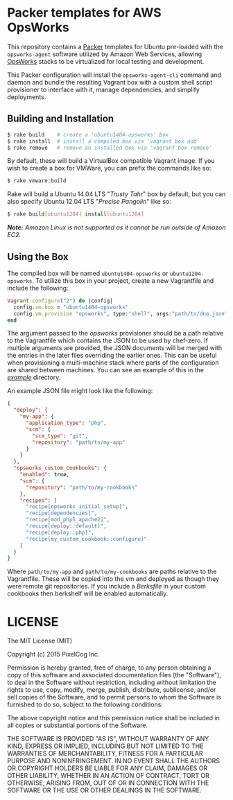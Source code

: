 Packer templates for AWS OpsWorks
=================================

This repository contains a [Packer](https://www.packer.io) templates for Ubuntu
pre-loaded with the `opsworks-agent` software utilized by Amazon Web Services,
allowing [OpsWorks](http://aws.amazon.com/opsworks/) stacks to be virtualized
for local testing and development.

This Packer configuration will install the `opsworks-agent-cli` command and
daemon and bundle the resulting Vagrant box with a custom shell script
provisioner to interface with it, manage dependencies, and simplify deployments.

## Building and Installation

```bash
$ rake build    # create a 'ubuntu1404-opsworks' box
$ rake install  # install a compiled box via 'vagrant box add'
$ rake remove   # remove an installed box via 'vagrant box remove'
```

By default, these will build a VirtualBox compatible Vagrant image. If you wish
to create a box for VMWare, you can prefix the commands like so:

```bash
$ rake vmware:build
```

Rake will build a Ubuntu 14.04 LTS "*Trusty Tahr*" box by default, but you can
also specify Ubuntu 12.04 LTS "*Precise Pangolin*" like so:

```bash
$ rake build[ubuntu1204] install[ubuntu1204]
```

_**Note:** Amazon Linux is not supported as it cannot be run outside of
Amazon EC2._


## Using the Box

The compiled box will be named `ubuntu1404-opsworks` or `ubuntu1204-opsworks`.
To utilize this box in your project, create a new Vagrantfile and include
the following:

```ruby
Vagrant.configure("2") do |config|
  config.vm.box = "ubuntu1404-opsworks"
  config.vm.provision "opsworks", type:"shell", args:"path/to/dna.json"
end
```

The argument passed to the _opsworks_ provisioner should be a path relative to
the Vagrantfile which contains the JSON to be used by chef-zero. If multiple
arguments are provided, the JSON documents will be merged with the entries in
the later files overriding the earlier ones.  This can be useful when
provisioning a multi-machine stack where parts of the configuration are shared
between machines. You can see an example of this in the [_example_](example/)
directory.

An example JSON file might look like the following:

```json
{
  "deploy": {
    "my-app": {
      "application_type": "php",
      "scm": {
        "scm_type": "git",
        "repository": "path/to/my-app"
      }
    }
  },
  "opsworks_custom_cookbooks": {
    "enabled": true,
    "scm": {
      "repository": "path/to/my-cookbooks"
    },
    "recipes": [
      "recipe[opsworks_initial_setup]",
      "recipe[dependencies]",
      "recipe[mod_php5_apache2]",
      "recipe[deploy::default]",
      "recipe[deploy::php]",
      "recipe[my_custom_cookbook::configure]"
    ]
  }
}
```

Where `path/to/my-app` and `path/to/my-cookbooks` are paths relative to the
Vagrantfile.  These will be copied into the vm and deployed as though they
were remote git repositories.  If you include a _Berksfile_ in your custom
cookbooks then berkshelf will be enabled automatically.


LICENSE
=======

The MIT License (MIT)

Copyright (c) 2015 PixelCog Inc.

Permission is hereby granted, free of charge, to any person obtaining a copy
of this software and associated documentation files (the "Software"), to deal
in the Software without restriction, including without limitation the rights
to use, copy, modify, merge, publish, distribute, sublicense, and/or sell
copies of the Software, and to permit persons to whom the Software is
furnished to do so, subject to the following conditions:

The above copyright notice and this permission notice shall be included in all
copies or substantial portions of the Software.

THE SOFTWARE IS PROVIDED "AS IS", WITHOUT WARRANTY OF ANY KIND, EXPRESS OR
IMPLIED, INCLUDING BUT NOT LIMITED TO THE WARRANTIES OF MERCHANTABILITY,
FITNESS FOR A PARTICULAR PURPOSE AND NONINFRINGEMENT. IN NO EVENT SHALL THE
AUTHORS OR COPYRIGHT HOLDERS BE LIABLE FOR ANY CLAIM, DAMAGES OR OTHER
LIABILITY, WHETHER IN AN ACTION OF CONTRACT, TORT OR OTHERWISE, ARISING FROM,
OUT OF OR IN CONNECTION WITH THE SOFTWARE OR THE USE OR OTHER DEALINGS IN THE
SOFTWARE.
